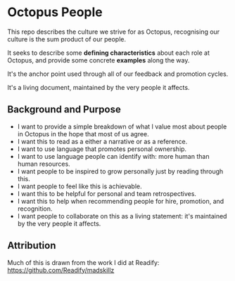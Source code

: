 # Octopus People

This repo describes the culture we strive for as Octopus, recognising our culture is the sum product of our people.

It seeks to describe some **defining characteristics** about each role at Octopus, and provide some concrete **examples** along the way.

It's the anchor point used through all of our feedback and promotion cycles.

It's a living document, maintained by the very people it affects.

## Background and Purpose

- I want to provide a simple breakdown of what I value most about people in Octopus in the hope that most of us agree.
- I want this to read as a either a narrative or as a reference.
- I want to use language that promotes personal ownership.
- I want to use language people can identify with: more human than human resources.
- I want people to be inspired to grow personally just by reading through this.
- I want people to feel like this is achievable.
- I want this to be helpful for personal and team retrospectives.
- I want this to help when recommending people for hire, promotion, and recognition.
- I want people to collaborate on this as a living statement: it's maintained by the very people it affects.

## Attribution

Much of this is drawn from the work I did at Readify: https://github.com/Readify/madskillz
